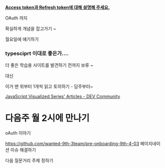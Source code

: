**[Access token과 Refresh token에 대해 설명해 주세요.](https://github.com/wanted-9th-3team/frontend-study/discussions/60)**

OAuth 까지

확실하게 개념을 잡고가기 ~

월요일에 얘기하기

### typesciprt 이대로 좋은가….

더 좋은 학습용 사이트를 발견하기 전까지 보류 ~

대신

이거 맨 위부터 1개씩 읽고 토의하기 - 담주부터~

[JavaScript Visualized Series' Articles - DEV Community](https://dev.to/lydiahallie/series/3341)

# 다음주 월 2시에 만나기

oAuth 이야기

https://github.com/wanted-9th-3team/pre-onboarding-9th-4-03 페이지네이션 이슈 해결하기

다음 질문거리 주제 정하기
